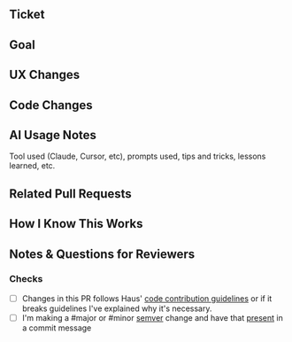 ## Ticket

## Goal

## UX Changes

## Code Changes

## AI Usage Notes
Tool used (Claude, Cursor, etc), prompts used, tips and tricks, lessons learned, etc.

## Related Pull Requests

## How I Know This Works

## Notes & Questions for Reviewers

### Checks
- [ ] Changes in this PR follows Haus' [code contribution guidelines](https://www.notion.so/Code-Governance-a8c1f76ab68f4950a0d87559e19ebaa3) or if it breaks guidelines I've explained why it's necessary.
- [ ] I'm making a #major or #minor [semver](https://semver.org/) change and have that [present](https://github.com/jasonamyers/github-bumpversion-action) in a commit message
